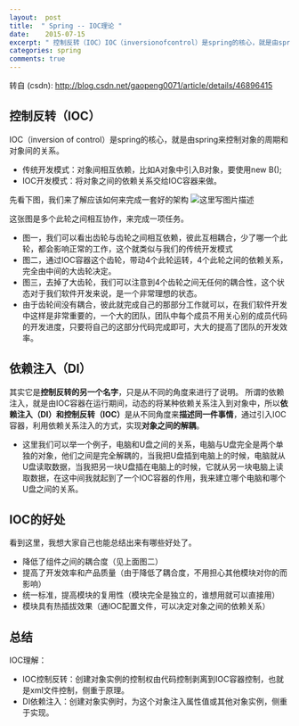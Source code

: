 ```yaml
---
layout:  post
title:  " Spring -- IOC理论 "
date:    2015-07-15
excerpt: " 控制反转（IOC）IOC（inversionofcontrol）是spring的核心，就是由spring来控制对象的周期和对象间的关系。传统开发模式：对象间相互依赖，比如A对象中引入B对象，要使用newB();IOC开发模式：将对象之间的依赖关系交给IOC容器来做。先看下图，我们来了解应该如何来完成一套好的架构这张图是多个此轮之间相互协作，来完成一项任务。图一，我们可以看出齿轮与齿轮之间相互依赖，彼此互相耦合，少了哪一个此轮，都会影响正常的工作，这个就类似与我们的传统开发模式图二，通过IOC容器这个齿轮，带动4个此轮运转，4个此轮之间的依赖关系，完全由中间的大齿轮决定。图三，去掉了大齿轮，我们可以注意到4个齿轮之间无任何的耦合性，这个状态对于我... "
categories: spring 
comments: true
---
```

转自 (csdn): http://blog.csdn.net/gaopeng0071/article/details/46896415
<div class="markdown_views">
 <h2 id="控制反转ioc">控制反转（IOC）</h2> 
 <p>IOC（inversion of control）是spring的核心，就是由spring来控制对象的周期和对象间的关系。</p> 
 <ul> 
  <li>传统开发模式：对象间相互依赖，比如A对象中引入B对象，要使用new B();</li> 
  <li>IOC开发模式：将对象之间的依赖关系交给IOC容器来做。</li> 
 </ul> 
 <p>先看下图，我们来了解应该如何来完成一套好的架构  <img src="http://img.blog.csdn.net/20150715170831018" alt="这里写图片描述" title=""></p> 
 <p>这张图是多个此轮之间相互协作，来完成一项任务。</p> 
 <ul> 
  <li>图一，我们可以看出齿轮与齿轮之间相互依赖，彼此互相耦合，少了哪一个此轮，都会影响正常的工作，这个就类似与我们的传统开发模式</li> 
  <li>图二，通过IOC容器这个齿轮，带动4个此轮运转，4个此轮之间的依赖关系，完全由中间的大齿轮决定。</li> 
  <li>图三，去掉了大齿轮，我们可以注意到4个齿轮之间无任何的耦合性，这个状态对于我们软件开发来说，是一个非常理想的状态。</li> 
  <li>由于齿轮间没有耦合，彼此就完成自己的那部分工作就可以，在我们软件开发中这样是非常重要的，一个大的团队，团队中每个成员不用关心别的成员代码的开发进度，只要将自己的这部分代码完成即可，大大的提高了团队的开发效率。</li> 
 </ul> 
 <h2 id="依赖注入di">依赖注入（DI）</h2> 
 <p>其实它是<strong>控制反转的另一个名字</strong>，只是从不同的角度来进行了说明。  所谓的依赖注入，就是由IOC容器在运行期间，动态的将某种依赖关系注入到对象中，所以<strong>依赖注入（DI）和控制反转（IOC）</strong>是从不同角度来<strong>描述同一件事情</strong>，通过引入IOC容器，利用依赖关系注入的方式，实现<strong>对象之间的解耦</strong>。</p> 
 <ul> 
  <li>这里我们可以举一个例子，电脑和U盘之间的关系，电脑与U盘完全是两个单独的对象，他们之间是完全解耦的，当我把U盘插到电脑上的时候，电脑就从U盘读取数据，当我把另一块U盘插在电脑上的时候，它就从另一块电脑上读取数据，在这中间我就起到了一个IOC容器的作用，我来建立哪个电脑和哪个U盘之间的关系。</li> 
 </ul> 
 <h2 id="ioc的好处">IOC的好处</h2> 
 <p>看到这里，我想大家自己也能总结出来有哪些好处了。</p> 
 <ul> 
  <li>降低了组件之间的耦合度（见上面图二）</li> 
  <li>提高了开发效率和产品质量（由于降低了耦合度，不用担心其他模块对你的而影响）</li> 
  <li>统一标准，提高模块的复用性（模块完全是独立的，谁想用就可以直接用）</li> 
  <li>模块具有热插拔效果（通IOC配置文件，可以决定对象之间的依赖关系）</li> 
 </ul> 
 <h2 id="总结">总结</h2> 
 <p>IOC理解：</p> 
 <ul> 
  <li>IOC控制反转：创建对象实例的控制权由代码控制剥离到IOC容器控制，也就是xml文件控制，侧重于原理。</li> 
  <li>DI依赖注入：创建对象实例时，为这个对象注入属性值或其他对象实例，侧重于实现。</li> 
 </ul>
</div>